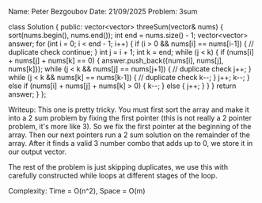 Name: Peter Bezgoubov
Date: 21/09/2025
Problem: 3sum

class Solution {
public:
   vector<vector<int>> threeSum(vector<int>& nums) {
       sort(nums.begin(), nums.end());
       int end = nums.size() - 1;
       vector<vector<int>> answer;
       for (int i = 0; i < end - 1; i++) {
           if (i > 0 && nums[i] == nums[i-1]) { // duplicate check
               continue;
           }
           int j = i + 1;
           int k = end;
           while (j < k) {
               if (nums[i] + nums[j] + nums[k] == 0) {
                   answer.push_back({nums[i], nums[j], nums[k]});
                   while (j < k && nums[j] == nums[j+1]) { // duplicate check
                       j++;
                   }
                   while (j < k && nums[k] == nums[k-1]) { // duplicate check
                       k--;
                   }
                   j++;
                   k--;
               }
               else if (nums[i] + nums[j] + nums[k] > 0) {
                   k--;
               }
               else {
                   j++;
               }
           }
       }
       return answer;
   }
};

Writeup: This one is pretty tricky. You must first sort the array and make it into a 2 sum problem by fixing the first pointer (this is not really a 2 pointer problem, it's more like 3). So we fix the first pointer at the beginning of the array. Then our next pointers run a 2 sum solution on the remainder of the array. After it finds a valid 3 number combo that adds up to 0, we store it in our output vector.

The rest of the problem is just skipping duplicates, we use this with carefully constructed while loops at different stages of the loop.

Complexity: Time = O(n^2), Space = O(m)
